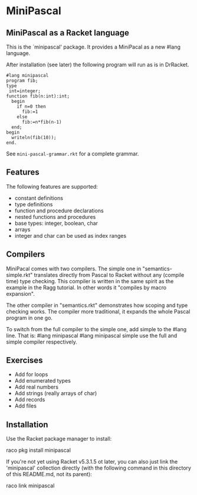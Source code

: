 MiniPascal
==========

MiniPascal as a Racket language
-------------------------------

This is the `minipascal' package. It provides a MiniPacal
as a new #lang language.

After installation (see later) the following program will run
as is in DrRacket.

    #lang minipascal
    program fib;
    type 
     int=integer;
    function fib(n:int):int;
      begin
        if n=0 then
          fib:=1
        else
          fib:=n*fib(n-1)
      end;
    begin
      writeln(fib(10));
    end.

See `mini-pascal-grammar.rkt` for a complete grammar.

Features
--------

The following features are supported:
  - constant definitions
  - type definitions
  - function and procedure declarations
  - nested functions and procedures
  - base types: integer, boolean, char
  - arrays 
  - integer and char can be used as index ranges

Compilers
---------
  
MiniPacal comes with two compilers. The simple one
in "semantics-simple.rkt" translates directly from
Pascal to Racket without any (compile time) type 
checking. This compiler is written in the same
spirit as the example in the Ragg tutorial. In
other words it "compiles by macro expansion".

The other compiler in "semantics.rkt" demonstrates
how scoping and type checking works. The compiler
more traditional, it expands the whole Pascal 
program in one go.

To switch from the full compiler to the simple one,
add simple to the #lang line. That is:
    #lang minipascal
    #lang minipascal simple
use the full and simple compiler respectively.

Exercises
---------
  - Add for loops
  - Add enumerated types
  - Add real numbers
  - Add strings (really arrays of char)
  - Add records
  - Add files
  
Installation
------------

Use the Racket package manager to install:

 raco pkg install minipascal


If you're not yet using Racket v5.3.1.5 ot later, you can also just
link the 'minipascal' collection directly (with the following command
in this directory of this README.md, not its parent):

 raco link minipascal
 
